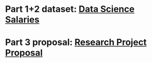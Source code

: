 # Part 1+2 dataset: [Data Science Salaries](https://kaggle.com/datasets/arnabchaki/data-science-salaries-2023)
# Part 3 proposal: [Research Project Proposal](https://docs.google.com/document/d/1FTBuk_omABzw8_4gysg2lJBNlqYzL-Bybgd3lgROF70/edit)
